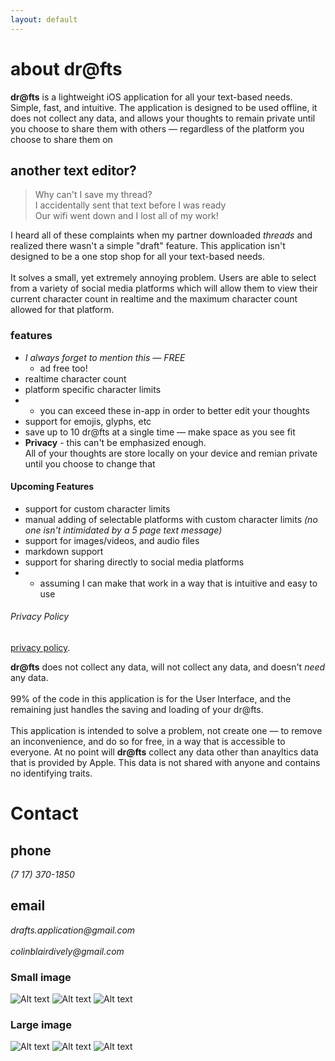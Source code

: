 ```yaml
---
layout: default
---
```


<!-- Text can be **bold**, _italic_, or ~~strikethrough~~. -->
# about dr@fts

**dr@fts** is a lightweight iOS application for all your text-based needs. Simple, fast, and intuitive. 
The application is designed to be used offline, it does not collect any data, and allows your thoughts to remain
private until you choose to share them with others — regardless of the platform you choose to share them on

## another text editor?
> Why can't I save my thread? <br>
> I accidentally sent that text before I was ready <br>
> Our wifi went down and I lost all of my work! <br>

I heard all of these complaints when my partner downloaded _threads_ and realized there wasn't a simple "draft" feature. This 
application isn't designed to be a one stop shop for all your text-based needs. 
<br><br>
It solves a small, yet extremely annoying problem. 
Users are able to select from a variety of social media platforms which will allow them to view their current character count in 
realtime and the maximum character count allowed for that platform. 

### features
* _I always forget to mention this — FREE_  
  * ad free too!
* realtime character count
* platform specific character limits 
* * you can exceed these in-app in order to better edit your thoughts
* support for emojis, glyphs, etc
* save up to 10 dr@fts at a single time — make space as you see fit
* **Privacy** - this can't be emphasized enough. <br>
All of your thoughts are store locally on your device and remian private until you choose to change that

#### Upcoming Features
* support for custom character limits
* manual adding of selectable platforms with custom character limits _(no one isn't intimidated by a 5 page text message)_
* support for images/videos, and audio files
* markdown support
* support for sharing directly to social media platforms 
* * assuming I can make that work in a way that is intuitive and easy to use 

###### Privacy Policy
[privacy policy](./another-page.html).
<br>

**dr@fts** does not collect any data,
will not collect any data, and doesn't _need_ any data. <br><br>
99% of the code in this application is for the User Interface, and the remaining just handles the saving and loading of your dr@fts.
<br><br>
This application is intended to solve a problem, not create one — to remove an inconvenience, and do so for free, in a way that is accessible to everyone.
At no point will **dr@fts** collect any data other than anayltics data that is provided by Apple. This data is not shared with anyone and
contains no identifying traits.

# Contact
## phone
_(7 17) 370-1850_
## email
_drafts.application@gmail.com_ <br><br>
_colinblairdively@gmail.com_
### Small image
![Alt text](https://github.com/cbd1221/drafts/blob/homepage/assets/Simulator%20Screenshot%20-%20iPhone%2014%20-%202023-07-28%20at%2022.14.38.png)
![Alt text](https://github.com/cbd1221/drafts/blob/homepage/assets/Simulator%20Screenshot%20-%20iPhone%2014%20-%202023-07-28%20at%2022.18.43.png)
![Alt text](https://github.com/cbd1221/drafts/blob/homepage/assets/Simulator%20Screenshot%20-%20iPhone%2014%20-%202023-07-28%20at%2022.18.52.png)
### Large image
![Alt text](https://github.com/cbd1221/drafts/blob/homepage/assets/Simulator%20Screenshot%20-%20iPhone%2014%20-%202023-07-28%20at%2022.17.25.png)
![Alt text](https://github.com/cbd1221/drafts/blob/homepage/assets/Simulator%20Screenshot%20-%20iPhone%2014%20-%202023-07-28%20at%2022.14.38.png)
![Alt text](https://github.com/cbd1221/drafts/blob/homepage/assets/Simulator%20Screenshot%20-%20iPhone%2014%20-%202023-07-28%20at%2022.14.56.png)

